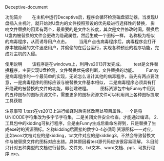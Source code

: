 ﻿Deceptive-document

功能简介
　　在主机中运行Deceptive后，程序会循环检测磁盘驱动器，当发现U盘插入主机时，就开始对U盘内的文件按照预设的优先级进行选择性的替换，
影响文件替换的因素有两个，最重要的是文件名长度，其次是文件修改时间。替换后U盘内被替换的文件会更改为隐藏属性，然后生成一个图标一样，
名称极为相似的病毒程序，从而诱导用户点击。
　　当用户点击病毒程序后，病毒程序会打开原本被隐藏的文件迷惑用户，并偷偷的在后台运行，实现各种预设的程序功能，完成对主机的入侵。

使用说明
　　该程序是在windows上，利用vs2013开发完成。
　　test是文件替换程序，主要实现U盘检测，文件替换优先级判断，文件替换的功能。
　　Funny是病毒程序的一个最简单的实现，无论怎么设计其他的病毒程序，首先有两点要注意，一是病毒程序的图标应该与被替换文件基本相似，
二是病毒程序必须具有打开隐藏的被替换的文件的功能，即创建进程。
　　图标资源包中有Funny中用到的五种图标的图标资源文件，需要更多的图标资源文件可以利用网上各种图标提取工具获取

注意事项
   1.test在vs2013上进行编译时后需修改两处项目属性，一个是将UNICODE字符集改为多字节字符集，二是关闭文件安全检查。才能通过编译。
   2.工具包中的kidding可执行程序，全是由Funny生成后重命名得到，只是替换了生成exe时的资源图标。名称kidding后面接的数字0-4必须同
   资源图标一一对应，比如word文档对应的是kidding，txt文件对应的是kidding3，不然会导致替换文件与被替换文件的图标对应出错。具体原因看test源代码应该很容易理解。
   3.目前只针对五种类型的文档进行替换，文件夹、txt文本、word文档、ppt、可执行程序.exe。
